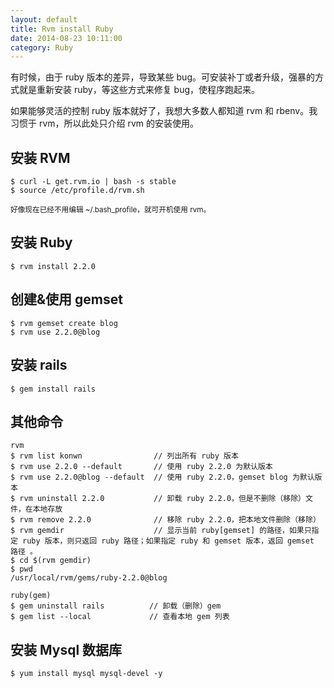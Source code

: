 ```yaml
---
layout: default
title: Rvm install Ruby
date: 2014-08-23 10:11:00
category: Ruby
---
```


有时候，由于 ruby 版本的差异，导致某些 bug。可安装补丁或者升级，强暴的方式就是重新安装 ruby，等这些方式来修复 bug，使程序跑起来。

如果能够灵活的控制 ruby 版本就好了，我想大多数人都知道 rvm 和 rbenv。我习惯于 rvm，所以此处只介绍 rvm 的安装使用。

## 安装 RVM

```
$ curl -L get.rvm.io | bash -s stable
$ source /etc/profile.d/rvm.sh
```

<small>好像现在已经不用编辑 ~/.bash_profile，就可开机使用 rvm。</small>

## 安装 Ruby

```
$ rvm install 2.2.0
```

## 创建&使用 gemset

```
$ rvm gemset create blog
$ rvm use 2.2.0@blog
```

## 安装 rails

```
$ gem install rails
```

## 其他命令

```
rvm
$ rvm list konwn                // 列出所有 ruby 版本
$ rvm use 2.2.0 --default       // 使用 ruby 2.2.0 为默认版本
$ rvm use 2.2.0@blog --default  // 使用 ruby 2.2.0，gemset blog 为默认版本
$ rvm uninstall 2.2.0           // 卸载 ruby 2.2.0，但是不删除（移除）文件，在本地存放
$ rvm remove 2.2.0              // 移除 ruby 2.2.0，把本地文件删除（移除）
$ rvm gemdir                    // 显示当前 ruby[gemset] 的路径，如果只指定 ruby 版本，则只返回 ruby 路径；如果指定 ruby 和 gemset 版本，返回 gemset 路径 。
$ cd $(rvm gemdir)
$ pwd
/usr/local/rvm/gems/ruby-2.2.0@blog

ruby(gem)
$ gem uninstall rails          // 卸载（删除）gem
$ gem list --local             // 查看本地 gem 列表
```

## 安装 Mysql 数据库

```
$ yum install mysql mysql-devel -y
```
